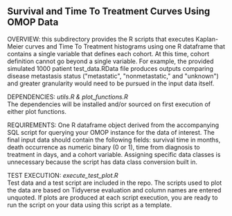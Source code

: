 ## Survival and Time To Treatment Curves Using OMOP Data
OVERVIEW: this subdirectory provides the R scripts that executes Kaplan-Meier curves and Time To Treatment histograms using one R dataframe that contains a single variable that defines each cohort. At this time, cohort definition cannot go beyond a single variable. For example, the provided simulated 1000 patient test_data.RData file produces outputs comparing disease metastasis status ("metastatic", "nonmetastatic," and "unknown") and greater granularity would need to be pursued in the input data itself.

DEPENDENCIES: _utils.R & plot_functions.R_  
The dependencies will be installed and/or sourced on first execution of either plot functions.

REQUIREMENTS:
One R dataframe object derived from the accompanying SQL script for querying your OMOP instance for the data of interest. The final input data should contain the following fields: survival time in months, death occurrence as numeric binary (0 or 1), time from diagnosis to treatment in days, and a cohort variable. Assigning specific data classes is unnecessary because the script has data class conversion built in.

TEST EXECUTION: _execute_test_plot.R_  
Test data and a test script are included in the repo. The scripts used to plot the data are based on Tidyverse evaluation and column names are entered unquoted. If plots are produced at each script execution, you are ready to run the script on your data using this script as a template.


